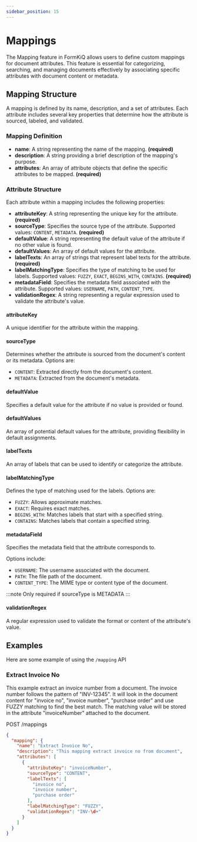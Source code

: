 ```yaml
---
sidebar_position: 15
---
```


# Mappings

The Mapping feature in FormKiQ allows users to define custom mappings for document attributes. This feature is essential for categorizing, searching, and managing documents effectively by associating specific attributes with document content or metadata.

## Mapping Structure

A mapping is defined by its name, description, and a set of attributes. Each attribute includes several key properties that determine how the attribute is sourced, labeled, and validated.

### Mapping Definition

- **name**: A string representing the name of the mapping. **(required)**
- **description**: A string providing a brief description of the mapping's purpose.
- **attributes**: An array of attribute objects that define the specific attributes to be mapped. **(required)**

### Attribute Structure

Each attribute within a mapping includes the following properties:

- **attributeKey**: A string representing the unique key for the attribute. **(required)**
- **sourceType**: Specifies the source type of the attribute. Supported values: `CONTENT`, `METADATA`. **(required)**
- **defaultValue**: A string representing the default value of the attribute if no other value is found.
- **defaultValues**: An array of default values for the attribute.
- **labelTexts**: An array of strings that represent label texts for the attribute. **(required)**
- **labelMatchingType**: Specifies the type of matching to be used for labels. Supported values: `FUZZY`, `EXACT`, `BEGINS_WITH`, `CONTAINS`. **(required)**
- **metadataField**: Specifies the metadata field associated with the attribute. Supported values: `USERNAME`, `PATH`, `CONTENT_TYPE`.
- **validationRegex**: A string representing a regular expression used to validate the attribute's value.

#### attributeKey
A unique identifier for the attribute within the mapping.

#### sourceType
Determines whether the attribute is sourced from the document's content or its metadata. Options are:
- `CONTENT`: Extracted directly from the document's content.
- `METADATA`: Extracted from the document's metadata.

#### defaultValue
Specifies a default value for the attribute if no value is provided or found.

#### defaultValues
An array of potential default values for the attribute, providing flexibility in default assignments.

#### labelTexts
An array of labels that can be used to identify or categorize the attribute.

#### labelMatchingType
Defines the type of matching used for the labels. Options are:
- `FUZZY`: Allows approximate matches.
- `EXACT`: Requires exact matches.
- `BEGINS_WITH`: Matches labels that start with a specified string.
- `CONTAINS`: Matches labels that contain a specified string.

#### metadataField
Specifies the metadata field that the attribute corresponds to. 

Options include:

- `USERNAME`: The username associated with the document.
- `PATH`: The file path of the document.
- `CONTENT_TYPE`: The MIME type or content type of the document.

:::note
Only required if sourceType is METADATA
:::

#### validationRegex
A regular expression used to validate the format or content of the attribute's value.

## Examples

Here are some example of using the `/mapping` API

### Extract Invoice No

This example extract an invoice number from a document. The invoice number follows the pattern of "INV-12345". It will look in the document content for "invoice no", "invoice number", "purchase order" and use FUZZY matching to find the best match. The matching value will be stored in the attribute "invoiceNumber" attached to the document.

POST /mappings

```json
{
  "mapping": {
    "name": "Extract Invoice No",
    "description": "This mapping extract invoice no from document",
    "attributes": [
      {
        "attributeKey": "invoiceNumber",
        "sourceType": "CONTENT",
        "labelTexts": [
          "invoice no",
          "invoice number",
          "purchase order"
        ],
        "labelMatchingType": "FUZZY",
        "validationRegex": "INV-\d+"
      }
    ]
  }
}
```